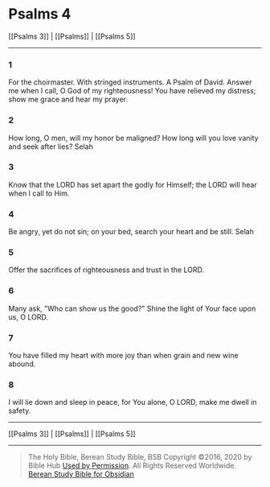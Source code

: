# Psalms 4

[[Psalms 3]] | [[Psalms]] | [[Psalms 5]]

---

### 1
For the choirmaster. With stringed instruments. A Psalm of David. Answer me when I call, O God of my righteousness! You have relieved my distress; show me grace and hear my prayer.

### 2
How long, O men, will my honor be maligned? How long will you love vanity and seek after lies? Selah

### 3
Know that the LORD has set apart the godly for Himself; the LORD will hear when I call to Him.

### 4
Be angry, yet do not sin; on your bed, search your heart and be still. Selah

### 5
Offer the sacrifices of righteousness and trust in the LORD.

### 6
Many ask, "Who can show us the good?" Shine the light of Your face upon us, O LORD.

### 7
You have filled my heart with more joy than when grain and new wine abound.

### 8
I will lie down and sleep in peace, for You alone, O LORD, make me dwell in safety.

---

[[Psalms 3]] | [[Psalms]] | [[Psalms 5]]

---

> The Holy Bible, Berean Study Bible, BSB
> Copyright &copy;2016, 2020 by Bible Hub
> [Used by Permission](https://berean.bible/terms.htm). All Rights Reserved Worldwide.
> [Berean Study Bible for Obsidian](https://github.com/gapmiss/berean-study-bible-for-obsidian)</small>

